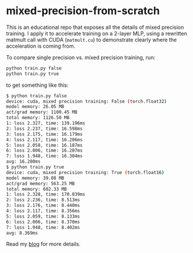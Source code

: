 # mixed-precision-from-scratch

This is an educational repo that exposes all the details of mixed 
precision training. I apply it to accelerate training on a 2-layer
MLP, using a rewritten matmult call with CUDA (`matmult.cu`) to demonstrate clearly
where the acceleration is coming from.

To compare single precision vs. mixed precision training, run:

```bash
python train.py false
python train.py true
```

to get something like this:
```bash
$ python train.py false
device: cuda, mixed precision training: False (torch.float32)
model memory: 26.05 MB
act/grad memory: 1100.45 MB
total memory: 1126.50 MB
1: loss 2.327, time: 139.196ms
2: loss 2.237, time: 16.598ms
3: loss 2.175, time: 16.179ms
4: loss 2.117, time: 16.206ms
5: loss 2.058, time: 16.187ms
6: loss 2.006, time: 16.207ms
7: loss 1.948, time: 16.304ms
avg: 16.280ms
$ python train.py true
device: cuda, mixed precision training: True (torch.float16)
model memory: 39.08 MB
act/grad memory: 563.25 MB
total memory: 602.33 MB
1: loss 2.328, time: 170.039ms
2: loss 2.236, time: 8.513ms
3: loss 2.176, time: 8.440ms
4: loss 2.117, time: 8.356ms
5: loss 2.059, time: 8.133ms
6: loss 2.006, time: 8.370ms
7: loss 1.948, time: 8.402ms
avg: 8.369ms
```

Read my [blog](https://tspeterkim.github.io/posts/mixed-precision-from-scratch) for more details.
